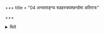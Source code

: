 +++
title = "04 अभ्यासङ्ग्यः षडहस्त्रयश्छन्दोमा अतिरात्रः"

+++

<details><summary>थिते</summary>

अभ्यासङ्ग्यः षडहस्त्रयश्छन्दोमा अतिरात्रः ४
</details>
